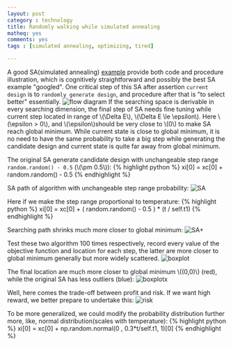 ```yaml
---
layout: post 
category : technology
title: Randomly walking while simulated annealing 
matheq: yes
comments: yes
tags : [simulated annealing, optimizing, tired]

---
```


A good SA(simulated annealing) [example](http://apmonitor.com/me575/index.php/Main/SimulatedAnnealing) provide both code and procedure illustration, which is cognitively straightforward and possibly the best SA example "googled". 
One critical step of this SA after assertion `current design` is to `randomly generate design`, and procedure after that is "to select better" essentially.
![flow diagram](http://apmonitor.com/me575/uploads/Main/sim_annealing_flow.png "flow diagram")
If the searching space is derivable in every searching dimension, the final step of SA needs fine tuning while current step located in range of \\(\\Delta E\\), \\(\\Delta E \\le \\epsilon\\). 
Here \\(\\epsilon > 0\\), and \\(\\epsilon\\)should be very close to \\(0\\) to make SA reach global minimum.
While current state is close to global minimum, it is no need to have the same probability to take a big step while generating the candidate design and current state is quite far away from global minimum.

The original SA generate candidate design with unchangeable step range `random.random() - 0.5` (\\(\\pm 0.5\\)):
{% highlight python  %}
xi[0] = xc[0] + random.random() - 0.5
{% endhighlight %}

SA path of algorithm with unchangeable step range probability:
![SA](http://apmonitor.com/me575/uploads/Main/sim_annealing_contour.png "SA")

Here if we make the step range proportional to temperature:
{% highlight python  %}
xi[0] = xc[0] + ( random.random() - 0.5 ) * (t / self.t1)
{% endhighlight %}

Searching path shrinks much more closer to global minimum: 
![SA+](https://2s66lw.bl3301.livefilestore.com/y2pmIN_ioDbtUuthMFjFJH8GB9leYESHSdEmrvhFHoJw2Bq3xwEr5OI_IVw72TuTlQthS-fN1wuSQiqL1KbAgB4-nN9-_v20FHkorl-2pT-OCY/contour_steprange.png "SA+")
 
Test these two algorithm 100 times respectively, record every value of the objective function and location for each step, the latter are more closer to global minimum generally but more widely scattered.
![boxplot](https://2s66lw.bl3301.livefilestore.com/y2puflsqWic1OLyHK5HKDX-fF30ds1UT_c2eJI_P2o1EUCWmAkmucQXXTny7eZ-besbC8M_jWQwDSpcs5ET_kQ_8vfvNYAZlKsiK3VRP9mSr3o/obj_com.png "boxplot")

The final location are much more closer to global minimum \\((0,0)\\) (red), while the original SA has less outliers (blue): 
![boxplotx](https://2s66lw.bl3301.livefilestore.com/y2pq94GywcmtEsuoWCPClC4MPTlzlEuk-hq2uZY20V2EF4H29-bGTf2_2a1cqeGgM1PJgAQll0PaRYtcbDrQSrrgVnBcfiwurRsSrYNot7BBfw/x1_com.png "boxplotx")

Well, here comes the trade-off between profit and risk.
If we want high reward, we better prepare to undertake this:
![risk](https://2s66lw.bl3301.livefilestore.com/y2pROXDF0XMduUj_O54vw3DXmRD-rHwnbt0E-siSA6fUJXxk6E2WGzTpWU-IYLzS1lCKgZHB8xUlfjaJg5k7tcWMX_oMYV5KH4iTfhUjvJPaPc/contourrisk.png "risk")

To be more generalized, we could modify the probability distribution further more, like, normal distribution(scales with temperature):
{% highlight python  %}
xi[0] = xc[0] + np.random.normal(0 , 0.3*t/self.t1, 1)[0]
{% endhighlight %}

